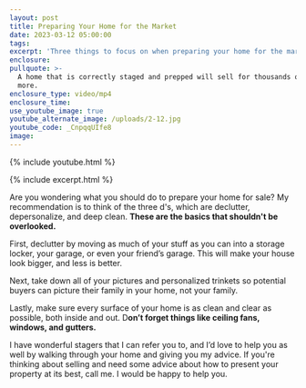 ```yaml
---
layout: post
title: Preparing Your Home for the Market
date: 2023-03-12 05:00:00
tags:
excerpt: 'Three things to focus on when preparing your home for the market. '
enclosure:
pullquote: >-
  A home that is correctly staged and prepped will sell for thousands of dollars
  more. 
enclosure_type: video/mp4
enclosure_time:
use_youtube_image: true
youtube_alternate_image: /uploads/2-12.jpg
youtube_code: _CnpqqUIfe8
image:
---
```

{% include youtube.html %}

{% include excerpt.html %}

Are you wondering what you should do to prepare your home for sale? My recommendation is to think of the three d's, which are declutter, depersonalize, and deep clean. **These are the basics that shouldn't be overlooked.&nbsp;**

First, declutter by moving as much of your stuff as you can into a storage locker, your garage, or even your friend’s garage. This will make your house look bigger, and less is better.&nbsp;

Next, take down all of your pictures and personalized trinkets so potential buyers can picture their family in your home, not your family.&nbsp;

Lastly, make sure every surface of your home is as clean and clear as possible, both inside and out. D**on’t forget things like ceiling fans, windows, and gutters.&nbsp;**

I have wonderful stagers that I can refer you to, and I’d love to help you as well by walking through your home and giving you my advice. If you're thinking about selling and need some advice about how to present your property at its best, call me. I would be happy to help you.&nbsp;<br>